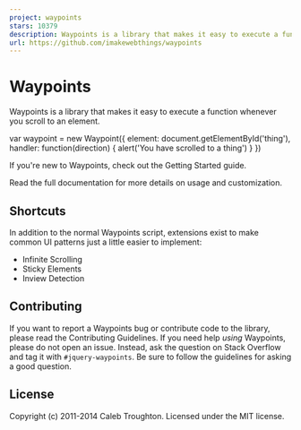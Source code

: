 ```yaml
---
project: waypoints
stars: 10379
description: Waypoints is a library that makes it easy to execute a function whenever you scroll to an element.
url: https://github.com/imakewebthings/waypoints
---
```


Waypoints
=========

Waypoints is a library that makes it easy to execute a function whenever you scroll to an element.

var waypoint \= new Waypoint({
  element: document.getElementById('thing'),
  handler: function(direction) {
    alert('You have scrolled to a thing')
  }
})

If you're new to Waypoints, check out the Getting Started guide.

Read the full documentation for more details on usage and customization.

Shortcuts
---------

In addition to the normal Waypoints script, extensions exist to make common UI patterns just a little easier to implement:

-   Infinite Scrolling
-   Sticky Elements
-   Inview Detection

Contributing
------------

If you want to report a Waypoints bug or contribute code to the library, please read the Contributing Guidelines. If you need help _using_ Waypoints, please do not open an issue. Instead, ask the question on Stack Overflow and tag it with `#jquery-waypoints`. Be sure to follow the guidelines for asking a good question.

License
-------

Copyright (c) 2011-2014 Caleb Troughton. Licensed under the MIT license.
